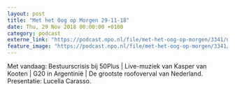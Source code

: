 ```yaml
---
layout: post
title: "Met het Oog op Morgen 29-11-18"
date: Thu, 29 Nov 2018 00:00:00 +0100
category: podcast
externe_link: "https://podcast.npo.nl/file/met-het-oog-op-morgen/3341/nporadio1_met-het-oog-op-morgen_20181129_met-het-oog-op-morgen-29-11-18.mp3"
feature_image: "https://podcast.npo.nl/file/met-het-oog-op-morgen/3341/nporadio1_met-het-oog-op-morgen_20181129_met-het-oog-op-morgen-29-11-18.mp3"
---
```


Met vandaag: Bestuurscrisis bij 50Plus | Live-muziek van Kasper van Kooten | G20 in Argentinië | De grootste roofoverval van Nederland. Presentatie: Lucella Carasso.
